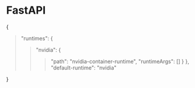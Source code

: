 # FastAPI


{

> "runtimes": {
> > "nvidia": {
> > > "path": "nvidia-container-runtime",
> > > "runtimeArgs": []
> > }
> },
> "default-runtime": "nvidia"

}

